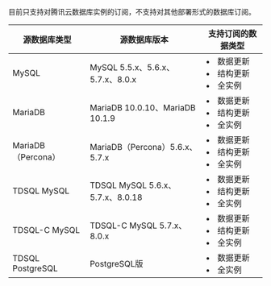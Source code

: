 目前只支持对腾讯云数据库实例的订阅，不支持对其他部署形式的数据库订阅。

| **源数据库类型**           | **源数据库版本**                  | **支持订阅的数据类型** |
| ------------------------------------- | ---------------------------------------- | ---------------------------------------- |
| MySQL | MySQL 5.5.x、5.6.x、5.7.x、8.0.x | <li>数据更新<li>结构更新<li>全实例 |
| MariaDB           | MariaDB 10.0.10、MariaDB 10.1.9 | <li>数据更新<li>结构更新<li>全实例 |
| MariaDB（Percona） | MariaDB（Percona）5.6.x、5.7.x | <li>数据更新<li>结构更新<li>全实例 |
| TDSQL MySQL | TDSQL MySQL 5.6.x、5.7.x、8.0.18 | <li>数据更新<li>结构更新<li>全实例 |
| TDSQL-C MySQL | TDSQL-C MySQL 5.7.x、8.0.x | <li>数据更新<li>结构更新<li>全实例 |
| TDSQL PostgreSQL | PostgreSQL版 | <li>数据更新<li>全实例 |

